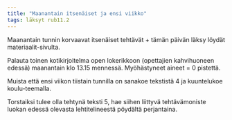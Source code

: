 ```yaml
---
title: "Maanantain itsenäiset ja ensi viikko"
tags: läksyt rub11.2
---
```


Maanantain tunnin korvaavat itsenäiset tehtävät + tämän päivän läksy löydät materiaalit-sivulta.

Palauta toinen kotikirjoitelma open lokerikkoon (opettajien kahvihuoneen edessä) maanantain klo 13.15 mennessä. Myöhästyneet aineet = 0 pistettä.

Muista että ensi viikon tiistain tunnilla on sanakoe tekstistä 4 ja kuuntelukoe koulu-teemalla.

Torstaiksi tulee olla tehtynä teksti 5, hae siihen liittyvä tehtävämoniste luokan edessä olevasta lehtitelineestä pöydältä perjantaina. 

